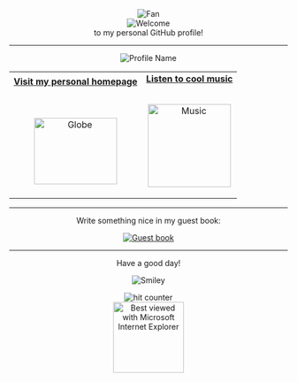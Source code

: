 <div align="center">
<img src="https://github.com/fnky/fnky/raw/fnky/img/fan-1.gif" alt="Fan" align="center">
</div>

<div align="center">
<img src="https://github.com/fnky/fnky/raw/fnky/img/welcome-fire.gif" alt="Welcome" align="center">
</div>

<div align="center">
to my personal GitHub profile!
</div>

<hr>

<div align="center">
<img src="https://www.bloggif.com/tmp/53ef6224826d476a6663e7c904b228b4/text.gif?1758802111" alt="Profile Name" align="center">
</div>


<table width="100%" align="center">
<tr>
<td align="center">
<a href="https://0xh4ck3rm4n.vercel.app/">
<strong>Visit my personal homepage</strong>
<br />
<br />
<br />

<p>

<img alt="Globe" height="120" width="150" src="https://github.com/fnky/fnky/raw/fnky/img/website.gif">
</a>
</p>

</td>


<td align="center">
<a href="https://youtu.be/Uw5OLnN7UvM?si=q-9L-xuDsqFF6M4r">
<strong>Listen to cool music</strong>
<br />
<br />


<p>
<img height="150" width="150" alt="Music" src="https://github.com/BrunnerLivio/brunnerlivio/blob/master/images/music.gif"> 
</a>
</p>

</td>
</tr>
</table>

<hr>

<div align="center">
<p>Write something nice in my guest book:</p>
<a href="https://github.com/0xh4ck3rm4n/0xh4ck3rm4n/issues"><img src="https://github.com/fnky/fnky/raw/fnky/img/guestbook.gif" alt="Guest book" align="center"></a>
</div>

<hr>

<div align="center">
<p>Have a good day!</p>
<div>
<img src="https://github.com/fnky/fnky/raw/fnky/img/smile.gif" alt="Smiley" align="center">
</div>
</div>

<div align="center">
<p></p>
<img src="https://profile-counter.glitch.me/fnky/count.svg" alt="hit counter" align="center">
</div>

<div align="center">
<img src="https://github.com/fnky/fnky/raw/fnky/img/ie.jpg" alt="Best viewed with Microsoft Internet Explorer" align="center" width="128">
</div>
